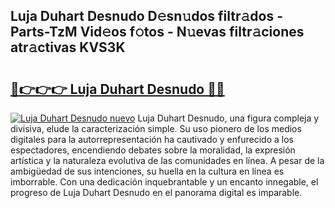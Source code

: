 ## Luja Duhart Desnudo D𝚎sn𝚞dos filtr𝚊dos - Parts-TzM Vid𝚎os f𝚘tos - N𝚞evas filtr𝚊ciones atr𝚊ctivas KVS3K

# <h2><a href="http://mb30kbr.tromn.icu/?c=Luja+Duhart+Desnudo">🔗👉👉👉 Luja Duhart Desnudo 🔗🔗</a></h2>

[![Luja Duhart Desnudo nuevo](https://i.imgur.com/pEAQMta.gif)](http://mb30kbr.tromn.icu/?c=Luja+Duhart+Desnudo)
Luja Duhart Desnudo, una figura compleja y divisiva, elude la caracterización simple. Su uso pionero de los medios digitales para la autorrepresentación ha cautivado y enfurecido a los espectadores, encendiendo debates sobre la moralidad, la expresión artística y la naturaleza evolutiva de las comunidades en línea. A pesar de la ambigüedad de sus intenciones, su huella en la cultura en línea es imborrable. Con una dedicación inquebrantable y un encanto innegable, el progreso de Luja Duhart Desnudo en el panorama digital es imparable.
